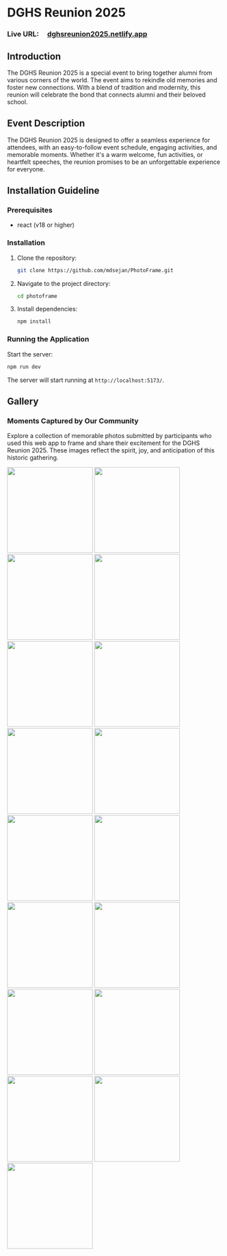 # DGHS Reunion 2025

### Live URL: &nbsp; &nbsp; [dghsreunion2025.netlify.app](https://dghsreunion2025.netlify.app/)

## Introduction

The DGHS Reunion 2025 is a special event to bring together alumni from various corners of the world. The event aims to rekindle old memories and foster new connections. With a blend of tradition and modernity, this reunion will celebrate the bond that connects alumni and their beloved school.

## Event Description

The DGHS Reunion 2025 is designed to offer a seamless experience for attendees, with an easy-to-follow event schedule, engaging activities, and memorable moments. Whether it's a warm welcome, fun activities, or heartfelt speeches, the reunion promises to be an unforgettable experience for everyone.

## Installation Guideline

### Prerequisites

- react (v18 or higher)

### Installation

1. Clone the repository:

   ```bash
   git clone https://github.com/mdsejan/PhotoFrame.git
   ```

2. Navigate to the project directory:

   ```bash
   cd photoframe
   ```

3. Install dependencies:

   ```bash
   npm install
   ```

### Running the Application

Start the server:

```bash
npm run dev
```

The server will start running at `http://localhost:5173/`.

## Gallery

### Moments Captured by Our Community

Explore a collection of memorable photos submitted by participants who used this web app to frame and share their excitement for the DGHS Reunion 2025. These images reflect the spirit, joy, and anticipation of this historic gathering.

<p float="left">
  <img src="https://github.com/user-attachments/assets/0414a004-428b-479f-8ba9-5248870a7248" width="200" />
  <img src="https://github.com/user-attachments/assets/20532d9e-4270-4f74-b2b6-600f7451b04a" width="200" />
  <img src="https://github.com/user-attachments/assets/d30be33b-4fe7-487c-a370-450f5e0e2402" width="200" />
  <img src="https://github.com/user-attachments/assets/f9e3b203-8e71-4a8e-82f7-1dc3bc11ebd3" width="200" />
  <!-- 2nd row -->
  <img src="https://github.com/user-attachments/assets/50cdd643-cf4d-4e7b-962d-3864241538df" width="200" />
  <img src="https://github.com/user-attachments/assets/37da6736-2228-43f3-b435-57d4e100e487" width="200" />
  <img src="https://github.com/user-attachments/assets/45acdcb3-6b8b-41d1-99ab-cad1c35f36fa" width="200" />
  <img src="https://github.com/user-attachments/assets/94f8faa2-1153-4d5d-9a78-accafbd24d4e" width="200" />
  <!-- 3rd row -->
  <img src="https://github.com/user-attachments/assets/00278d5e-5e6a-436a-aa63-accc7c134c9c" width="200" />
  <img src="https://github.com/user-attachments/assets/1206ac59-b248-4923-b8e3-2432353fa36a" width="200" />
  <img src="https://github.com/user-attachments/assets/9311b87a-d439-4dcb-a4c8-1c9cd6c4977f" width="200" />
  <img src="https://github.com/user-attachments/assets/0a23a691-6d38-44d7-97d0-c09e261993bb" width="200" />
  <!-- 4th row -->
  <img src="https://github.com/user-attachments/assets/08fb85fa-f9c3-4238-9dec-9c2a9d51b7af" width="200" />
  <img src="https://github.com/user-attachments/assets/29837d6e-63b9-4400-8fc7-0504c833a276" width="200" />
  <img src="https://github.com/user-attachments/assets/a4644798-f150-43dc-bee3-3000610e1b42" width="200" />
  <img src="https://github.com/user-attachments/assets/96bfa4e4-2b12-42ec-ba74-b21eab88ebec" width="200" />
  <!-- 5th row -->
  <img src="https://github.com/user-attachments/assets/f2260d99-7810-4789-820e-43ee3807bbb7" width="200" />
</p>
